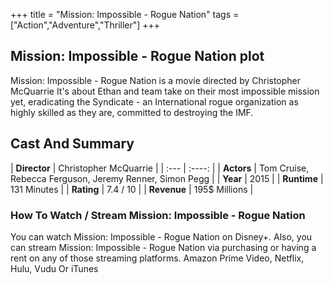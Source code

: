 +++
title = "Mission: Impossible - Rogue Nation"
tags = ["Action","Adventure","Thriller"]
+++
## Mission: Impossible - Rogue Nation plot
Mission: Impossible - Rogue Nation is a movie directed by Christopher McQuarrie It's about Ethan and team take on their most impossible mission yet, eradicating the Syndicate - an International rogue organization as highly skilled as they are, committed to destroying the IMF.
## Cast And Summary
| **Director**      | Christopher McQuarrie |
    | :---        |    :----:   |
    |  **Actors** | Tom Cruise, Rebecca Ferguson, Jeremy Renner, Simon Pegg |
    | **Year**   | 2015    |
    |  **Runtime** | 131 Minutes |
    |  **Rating** | 7.4 / 10 | 
    |  **Revenue** | 195$ Millions |
### How To Watch / Stream Mission: Impossible - Rogue Nation
You can watch Mission: Impossible - Rogue Nation on Disney+.
Also, you can stream Mission: Impossible - Rogue Nation via purchasing or having a rent on any of those streaming platforms.
Amazon Prime Video, Netflix, Hulu, Vudu Or iTunes